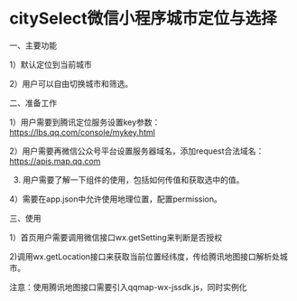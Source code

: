 # citySelect微信小程序城市定位与选择

一、主要功能

1）默认定位到当前城市

2）用户可以自由切换城市和筛选。

二、准备工作

1）用户需要到腾讯定位服务设置key参数：https://lbs.qq.com/console/mykey.html

2）用户需要再微信公众号平台设置服务器域名，添加request合法域名：https://apis.map.qq.com

3) 用户需要了解一下组件的使用，包括如何传值和获取选中的值。

4）需要在app.json中允许使用地理位置，配置permission。



三、使用

1）首页用户需要调用微信接口wx.getSetting来判断是否授权

2)调用wx.getLocation接口来获取当前位置经纬度，传给腾讯地图接口解析处城市。

  注意：使用腾讯地图接口需要引入qqmap-wx-jssdk.js，同时实例化





